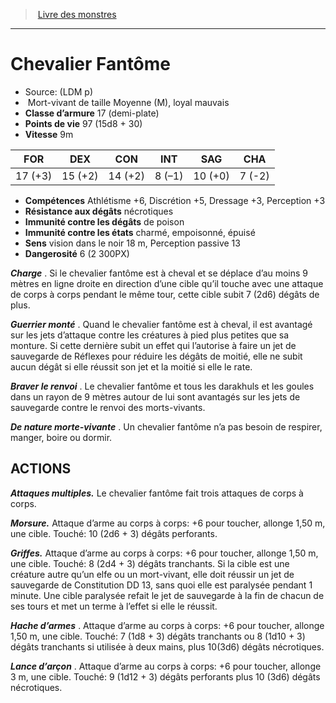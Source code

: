 ﻿> [Livre des monstres](tome_of_beasts.md)

---

# Chevalier Fantôme

- Source: (LDM p)
-  Mort-vivant de taille Moyenne (M), loyal mauvais
- **Classe d’armure** 17 (demi-plate)
- **Points de vie** 97 (15d8 + 30)
- **Vitesse** 9m

|FOR|DEX|CON|INT|SAG|CHA|
|---|---|---|---|---|---|
|17 (+3)|15 (+2)|14 (+2)|8 (–1)|10 (+0)|7 (-2)|

- **Compétences** Athlétisme +6, Discrétion +5, Dressage +3, Perception +3
- **Résistance aux dégâts** nécrotiques
- **Immunité contre les dégâts** de poison
- **Immunité contre les états** charmé, empoisonné, épuisé
- **Sens** vision dans le noir 18 m, Perception passive 13
- **Dangerosité** 6 (2 300PX)

**_Charge_** . Si le chevalier fantôme est à cheval et se déplace d’au moins 9 mètres en ligne droite en direction d’une cible qu’il touche avec une attaque de corps à corps pendant le même tour, cette cible subit 7 (2d6) dégâts de plus.

**_Guerrier monté_** . Quand le chevalier fantôme est à cheval, il est avantagé sur les jets d’attaque contre les créatures à pied plus petites que sa monture. Si cette dernière subit un effet qui l’autorise à faire un jet de sauvegarde de Réflexes pour réduire les dégâts de moitié, elle ne subit aucun dégât si elle réussit son jet et la moitié si elle le rate.

**_Braver le renvoi_** . Le chevalier fantôme et tous les darakhuls et les goules dans un rayon de 9 mètres autour de lui sont avantagés sur les jets de sauvegarde contre le renvoi des morts-vivants.

**_De nature morte-vivante_** . Un chevalier fantôme n’a pas besoin de respirer, manger, boire ou dormir.

## ACTIONS

**_Attaques multiples._** Le chevalier fantôme fait trois attaques de corps à corps.

**_Morsure._** Attaque d’arme au corps à corps: +6 pour toucher, allonge 1,50 m, une cible. Touché: 10 (2d6 + 3) dégâts perforants.

**_Griffes._** Attaque d’arme au corps à corps: +6 pour toucher, allonge 1,50 m, une cible. Touché: 8 (2d4 + 3) dégâts tranchants. Si la cible est une créature autre qu’un elfe ou un mort-vivant, elle doit réussir un jet de sauvegarde de Constitution DD 13, sans quoi elle est paralysée pendant 1 minute. Une cible paralysée refait le jet de sauvegarde à la fin de chacun de ses tours et met un terme à l’effet si elle le réussit.

**_Hache d’armes_** . Attaque d’arme au corps à corps: +6 pour toucher, allonge 1,50 m, une cible. Touché: 7 (1d8 + 3) dégâts tranchants ou 8 (1d10 + 3) dégâts tranchants si utilisée à deux mains, plus 10(3d6) dégâts nécrotiques.

**_Lance d’arçon_** . Attaque d’arme au corps à corps: +6 pour toucher, allonge 3 m, une cible. Touché: 9 (1d12 + 3) dégâts perforants plus 10 (3d6) dégâts nécrotiques.

